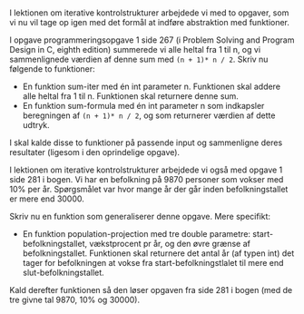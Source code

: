#

I lektionen om iterative kontrolstrukturer arbejdede vi med to opgaver, som vi nu vil tage op igen med det formål at indføre abstraktion med funktioner.

I opgave programmeringsopgave 1 side 267 (i Problem Solving and Program Design in C, eighth edition) summerede vi alle heltal fra 1 til n, og vi sammenlignede værdien af denne sum med `(n + 1)* n / 2`. Skriv nu følgende to funktioner:

- En funktion sum-iter med én int parameter n. Funktionen skal addere alle heltal fra 1 til n. Funktionen skal returnere denne sum.
- En funktion sum-formula med én int parameter n som indkapsler beregningen af `(n + 1)* n / 2`, og som returnerer værdien af dette udtryk.

I skal kalde disse to funktioner på passende input og sammenligne deres resultater (ligesom i den oprindelige opgave).

I lektionen om iterative kontrolstrukturer arbejdede vi også med opgave 1 side 281 i bogen. Vi har en befolkning på 9870 personer som vokser med 10% per år. Spørgsmålet var hvor mange år der går inden befolkningstallet er mere end 30000.

Skriv nu en funktion som generaliserer denne opgave. Mere specifikt:

- En funktion population-projection med tre double parametre: start-befolkningstallet, vækstprocent pr år, og den øvre grænse af befolkningstallet. Funktionen skal returnere det antal år (af typen int) det tager for befolkningen at vokse fra start-befolkningstlalet til mere end slut-befolkningstallet.

Kald derefter funktionen så den løser opgaven fra side 281 i bogen (med de tre givne tal 9870, 10% og 30000).
